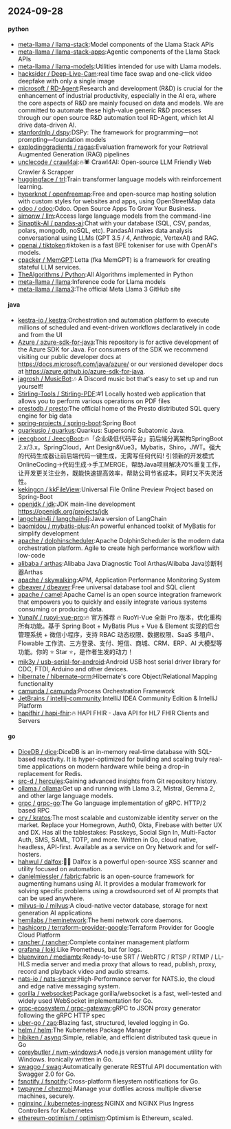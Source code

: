 ## 2024-09-28

#### python
* [meta-llama / llama-stack](https://github.com/meta-llama/llama-stack):Model components of the Llama Stack APIs
* [meta-llama / llama-stack-apps](https://github.com/meta-llama/llama-stack-apps):Agentic components of the Llama Stack APIs
* [meta-llama / llama-models](https://github.com/meta-llama/llama-models):Utilities intended for use with Llama models.
* [hacksider / Deep-Live-Cam](https://github.com/hacksider/Deep-Live-Cam):real time face swap and one-click video deepfake with only a single image
* [microsoft / RD-Agent](https://github.com/microsoft/RD-Agent):Research and development (R&D) is crucial for the enhancement of industrial productivity, especially in the AI era, where the core aspects of R&D are mainly focused on data and models. We are committed to automate these high-value generic R&D processes through our open source R&D automation tool RD-Agent, which let AI drive data-driven AI.
* [stanfordnlp / dspy](https://github.com/stanfordnlp/dspy):DSPy: The framework for programming—not prompting—foundation models
* [explodinggradients / ragas](https://github.com/explodinggradients/ragas):Evaluation framework for your Retrieval Augmented Generation (RAG) pipelines
* [unclecode / crawl4ai](https://github.com/unclecode/crawl4ai):🔥🕷️ Crawl4AI: Open-source LLM Friendly Web Crawler & Scrapper
* [huggingface / trl](https://github.com/huggingface/trl):Train transformer language models with reinforcement learning.
* [hyperknot / openfreemap](https://github.com/hyperknot/openfreemap):Free and open-source map hosting solution with custom styles for websites and apps, using OpenStreetMap data
* [odoo / odoo](https://github.com/odoo/odoo):Odoo. Open Source Apps To Grow Your Business.
* [simonw / llm](https://github.com/simonw/llm):Access large language models from the command-line
* [Sinaptik-AI / pandas-ai](https://github.com/Sinaptik-AI/pandas-ai):Chat with your database (SQL, CSV, pandas, polars, mongodb, noSQL, etc). PandasAI makes data analysis conversational using LLMs (GPT 3.5 / 4, Anthropic, VertexAI) and RAG.
* [openai / tiktoken](https://github.com/openai/tiktoken):tiktoken is a fast BPE tokeniser for use with OpenAI's models.
* [cpacker / MemGPT](https://github.com/cpacker/MemGPT):Letta (fka MemGPT) is a framework for creating stateful LLM services.
* [TheAlgorithms / Python](https://github.com/TheAlgorithms/Python):All Algorithms implemented in Python
* [meta-llama / llama](https://github.com/meta-llama/llama):Inference code for Llama models
* [meta-llama / llama3](https://github.com/meta-llama/llama3):The official Meta Llama 3 GitHub site

#### java
* [kestra-io / kestra](https://github.com/kestra-io/kestra):Orchestration and automation platform to execute millions of scheduled and event-driven workflows declaratively in code and from the UI
* [Azure / azure-sdk-for-java](https://github.com/Azure/azure-sdk-for-java):This repository is for active development of the Azure SDK for Java. For consumers of the SDK we recommend visiting our public developer docs at https://docs.microsoft.com/java/azure/ or our versioned developer docs at https://azure.github.io/azure-sdk-for-java.
* [jagrosh / MusicBot](https://github.com/jagrosh/MusicBot):🎶 A Discord music bot that's easy to set up and run yourself!
* [Stirling-Tools / Stirling-PDF](https://github.com/Stirling-Tools/Stirling-PDF):#1 Locally hosted web application that allows you to perform various operations on PDF files
* [prestodb / presto](https://github.com/prestodb/presto):The official home of the Presto distributed SQL query engine for big data
* [spring-projects / spring-boot](https://github.com/spring-projects/spring-boot):Spring Boot
* [quarkusio / quarkus](https://github.com/quarkusio/quarkus):Quarkus: Supersonic Subatomic Java.
* [jeecgboot / JeecgBoot](https://github.com/jeecgboot/JeecgBoot):🔥「企业级低代码平台」前后端分离架构SpringBoot 2.x/3.x，SpringCloud，Ant Design&Vue3，Mybatis，Shiro，JWT。强大的代码生成器让前后端代码一键生成，无需写任何代码! 引领新的开发模式OnlineCoding->代码生成->手工MERGE，帮助Java项目解决70%重复工作，让开发更关注业务，既能快速提高效率，帮助公司节省成本，同时又不失灵活性。
* [kekingcn / kkFileView](https://github.com/kekingcn/kkFileView):Universal File Online Preview Project based on Spring-Boot
* [openjdk / jdk](https://github.com/openjdk/jdk):JDK main-line development https://openjdk.org/projects/jdk
* [langchain4j / langchain4j](https://github.com/langchain4j/langchain4j):Java version of LangChain
* [baomidou / mybatis-plus](https://github.com/baomidou/mybatis-plus):An powerful enhanced toolkit of MyBatis for simplify development
* [apache / dolphinscheduler](https://github.com/apache/dolphinscheduler):Apache DolphinScheduler is the modern data orchestration platform. Agile to create high performance workflow with low-code
* [alibaba / arthas](https://github.com/alibaba/arthas):Alibaba Java Diagnostic Tool Arthas/Alibaba Java诊断利器Arthas
* [apache / skywalking](https://github.com/apache/skywalking):APM, Application Performance Monitoring System
* [dbeaver / dbeaver](https://github.com/dbeaver/dbeaver):Free universal database tool and SQL client
* [apache / camel](https://github.com/apache/camel):Apache Camel is an open source integration framework that empowers you to quickly and easily integrate various systems consuming or producing data.
* [YunaiV / ruoyi-vue-pro](https://github.com/YunaiV/ruoyi-vue-pro):🔥 官方推荐 🔥 RuoYi-Vue 全新 Pro 版本，优化重构所有功能。基于 Spring Boot + MyBatis Plus + Vue & Element 实现的后台管理系统 + 微信小程序，支持 RBAC 动态权限、数据权限、SaaS 多租户、Flowable 工作流、三方登录、支付、短信、商城、CRM、ERP、AI 大模型等功能。你的 ⭐️ Star ⭐️，是作者生发的动力！
* [mik3y / usb-serial-for-android](https://github.com/mik3y/usb-serial-for-android):Android USB host serial driver library for CDC, FTDI, Arduino and other devices.
* [hibernate / hibernate-orm](https://github.com/hibernate/hibernate-orm):Hibernate's core Object/Relational Mapping functionality
* [camunda / camunda](https://github.com/camunda/camunda):Process Orchestration Framework
* [JetBrains / intellij-community](https://github.com/JetBrains/intellij-community):IntelliJ IDEA Community Edition & IntelliJ Platform
* [hapifhir / hapi-fhir](https://github.com/hapifhir/hapi-fhir):🔥 HAPI FHIR - Java API for HL7 FHIR Clients and Servers

#### go
* [DiceDB / dice](https://github.com/DiceDB/dice):DiceDB is an in-memory real-time database with SQL-based reactivity. It is hyper-optimized for building and scaling truly real-time applications on modern hardware while being a drop-in replacement for Redis.
* [src-d / hercules](https://github.com/src-d/hercules):Gaining advanced insights from Git repository history.
* [ollama / ollama](https://github.com/ollama/ollama):Get up and running with Llama 3.2, Mistral, Gemma 2, and other large language models.
* [grpc / grpc-go](https://github.com/grpc/grpc-go):The Go language implementation of gRPC. HTTP/2 based RPC
* [ory / kratos](https://github.com/ory/kratos):The most scalable and customizable identity server on the market. Replace your Homegrown, Auth0, Okta, Firebase with better UX and DX. Has all the tablestakes: Passkeys, Social Sign In, Multi-Factor Auth, SMS, SAML, TOTP, and more. Written in Go, cloud native, headless, API-first. Available as a service on Ory Network and for self-hosters.
* [hahwul / dalfox](https://github.com/hahwul/dalfox):🌙🦊 Dalfox is a powerful open-source XSS scanner and utility focused on automation.
* [danielmiessler / fabric](https://github.com/danielmiessler/fabric):fabric is an open-source framework for augmenting humans using AI. It provides a modular framework for solving specific problems using a crowdsourced set of AI prompts that can be used anywhere.
* [milvus-io / milvus](https://github.com/milvus-io/milvus):A cloud-native vector database, storage for next generation AI applications
* [hemilabs / heminetwork](https://github.com/hemilabs/heminetwork):The hemi network core daemons.
* [hashicorp / terraform-provider-google](https://github.com/hashicorp/terraform-provider-google):Terraform Provider for Google Cloud Platform
* [rancher / rancher](https://github.com/rancher/rancher):Complete container management platform
* [grafana / loki](https://github.com/grafana/loki):Like Prometheus, but for logs.
* [bluenviron / mediamtx](https://github.com/bluenviron/mediamtx):Ready-to-use SRT / WebRTC / RTSP / RTMP / LL-HLS media server and media proxy that allows to read, publish, proxy, record and playback video and audio streams.
* [nats-io / nats-server](https://github.com/nats-io/nats-server):High-Performance server for NATS.io, the cloud and edge native messaging system.
* [gorilla / websocket](https://github.com/gorilla/websocket):Package gorilla/websocket is a fast, well-tested and widely used WebSocket implementation for Go.
* [grpc-ecosystem / grpc-gateway](https://github.com/grpc-ecosystem/grpc-gateway):gRPC to JSON proxy generator following the gRPC HTTP spec
* [uber-go / zap](https://github.com/uber-go/zap):Blazing fast, structured, leveled logging in Go.
* [helm / helm](https://github.com/helm/helm):The Kubernetes Package Manager
* [hibiken / asynq](https://github.com/hibiken/asynq):Simple, reliable, and efficient distributed task queue in Go
* [coreybutler / nvm-windows](https://github.com/coreybutler/nvm-windows):A node.js version management utility for Windows. Ironically written in Go.
* [swaggo / swag](https://github.com/swaggo/swag):Automatically generate RESTful API documentation with Swagger 2.0 for Go.
* [fsnotify / fsnotify](https://github.com/fsnotify/fsnotify):Cross-platform filesystem notifications for Go.
* [twpayne / chezmoi](https://github.com/twpayne/chezmoi):Manage your dotfiles across multiple diverse machines, securely.
* [nginxinc / kubernetes-ingress](https://github.com/nginxinc/kubernetes-ingress):NGINX and NGINX Plus Ingress Controllers for Kubernetes
* [ethereum-optimism / optimism](https://github.com/ethereum-optimism/optimism):Optimism is Ethereum, scaled.
